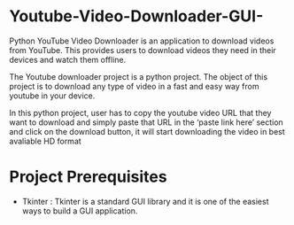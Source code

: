 # Youtube-Video-Downloader-GUI-
Python YouTube Video Downloader is an application to download videos from YouTube. This provides users to download videos they need in their devices and watch them offline.

The Youtube downloader project is a python project. The object of this project is to download any type of video in a fast and easy way from youtube in your device.

In this python project, user has to copy the youtube video URL that they want to download and simply paste that URL in the ‘paste link here’ section and click on the download button, it will start downloading the video in best avaliable HD format

# Project Prerequisites
* Tkinter :
Tkinter is a standard GUI library and it is one of the easiest ways to build a GUI application.

